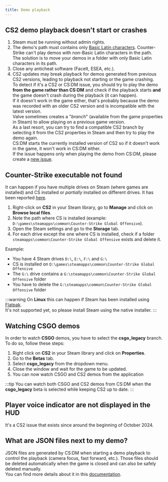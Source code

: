 ```yaml
---
title: Demo playback
---
```


## CS2 demo playback doesn't start or crashes

1. Steam must be running without admin rights.
2. The demo's path must contains only [Basic Latin characters](<https://en.wikipedia.org/wiki/Basic_Latin_(Unicode_block)>).
   Counter-Strike can't play demos with non-Basic Latin characters in the path.  
   The solution is to move your demos in a folder with only Basic Latin characters in its path.
3. Close any anticheat software (FaceIt, ESEA, etc.).
4. CS2 updates may break playback for demos generated from previous CS2 versions, leading to playback not starting or the game crashing.  
   To detect if it's a CS2 or CS:DM issue, you should try to play the demo **from the game rather than CS:DM** and check if the playback starts **and** the game doesn't crash during the playback (it can happen).  
   If it doesn't work in the game either, that's probably because the demo was recorded with an older CS2 version and is incompatible with the latest version.  
   Valve sometimes creates a "_branch_" (available from the game properties in Steam) to allow playing on a previous game version.  
   As a last resort, you can try to find a compatible CS2 branch by selecting it from the CS2 properties in Steam and then try to play the demo again.  
   CS:DM starts the currently installed version of CS2 so if it doesn't work in the game, it won't work in CS:DM either.  
   If the issue happens only when playing the demo from CS:DM, please create a [new issue](https://github.com/akiver/cs-demo-manager/issues/new).

## Counter-Strike executable not found

It can happen if you have multiple drives on Steam (where games are installed) and CS installed or _partially_ installed
on different drives. It has been reported [here](https://github.com/akiver/cs-demo-manager/issues/648).

1. Right-click on **CS2** in your Steam library, go to **Manage** and click on **Browse local files**.
2. Note the path where CS is installed (example: `D:\games\steamapps\common\Counter-Strike Global Offensive`).
3. Open the Steam settings and go to the **Storage** tab.
4. For each drive except the one where CS is installed, check if a folder `steamapps\common\Counter-Strike Global Offensive` exists and delete it.

Example:

- You have 4 Steam drives `D:\`, `E:\`, `F:\` and `G:\`
- CS is installed on `D:\games\steamapps\common\Counter-Strike Global Offensive`
- The `G:\` drive contains a `G:\steamapps\common\Counter-Strike Global Offensive` folder
- You have to delete the `G:\steamapps\common\Counter-Strike Global Offensive` folder

:::warning
On **Linux** this can happen if Steam has been installed using [Flatpak](https://flatpak.org/).  
It's not supported yet, so please install Steam using the native installer.
:::

## Watching CSGO demos

In order to watch **CSGO** demos, you have to select the **csgo_legacy** branch.  
To do so, follow these steps:

1. Right click on **CS2** in your Steam library and click on **Properties**.
2. Go to the **Betas** tab.
3. Select **csgo_legacy** from the dropdown menu.
4. Close the window and wait for the game to be updated.
5. You can now watch CSGO and CS2 demos from the application

:::tip
You can watch both CSGO and CS2 demos from CS:DM when the **csgo_legacy** beta is selected while keeping CS2 up to date.
:::

## Player voice indicator are not displayed in the HUD

It's a CS2 issue that exists since around the beginning of October 2024.

## What are JSON files next to my demo?

JSON files are generated by CS:DM when starting a demo playback to control the playback (camera focus, fast forward, etc.).
Those files should be deleted automatically when the game is closed and can also be safely deleted manually.  
You can find more details about it in this [documentation](/docs/development/cs-server-plugin).
